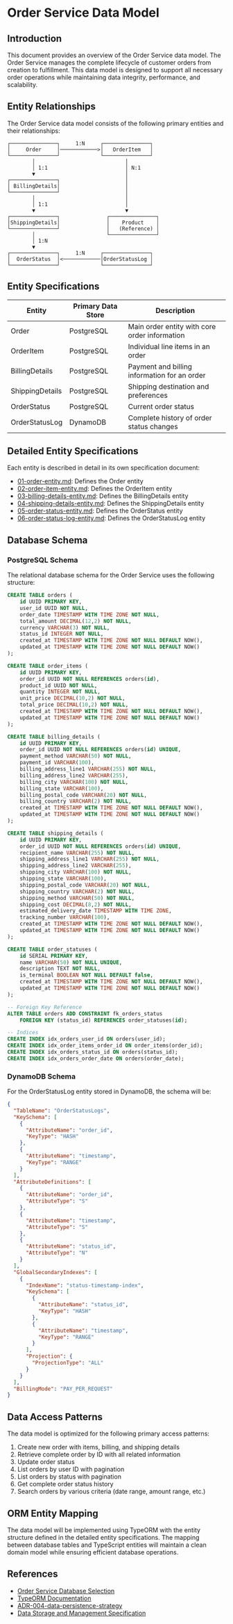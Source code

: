 # Order Service Data Model

## Introduction

This document provides an overview of the Order Service data model. The Order Service manages the complete lifecycle of customer orders from creation to fulfillment. This data model is designed to support all necessary order operations while maintaining data integrity, performance, and scalability.

## Entity Relationships

The Order Service data model consists of the following primary entities and their relationships:

```
┌───────────────┐     1:N     ┌───────────────┐
│     Order     │────────────>│   OrderItem   │
└───────────────┘             └───────────────┘
        │                             │
        │ 1:1                         │ N:1
        ▼                             │
┌───────────────┐                     │
│ BillingDetails│                     │
└───────────────┘                     │
        │                             │
        │ 1:1                         │
        ▼                             ▼
┌───────────────┐               ┌───────────────┐
│ShippingDetails│               │    Product    │
└───────────────┘               │   (Reference) │
        │                       └───────────────┘
        │ 1:N
        ▼
┌───────────────┐     1:N     ┌───────────────┐
│  OrderStatus  │<────────────│OrderStatusLog │
└───────────────┘             └───────────────┘
```

## Entity Specifications

| Entity          | Primary Data Store | Description                                   |
| --------------- | ------------------ | --------------------------------------------- |
| Order           | PostgreSQL         | Main order entity with core order information |
| OrderItem       | PostgreSQL         | Individual line items in an order             |
| BillingDetails  | PostgreSQL         | Payment and billing information for an order  |
| ShippingDetails | PostgreSQL         | Shipping destination and preferences          |
| OrderStatus     | PostgreSQL         | Current order status                          |
| OrderStatusLog  | DynamoDB           | Complete history of order status changes      |

## Detailed Entity Specifications

Each entity is described in detail in its own specification document:

- [01-order-entity.md](./01-order-entity.md): Defines the Order entity
- [02-order-item-entity.md](./02-order-item-entity.md): Defines the OrderItem entity
- [03-billing-details-entity.md](./03-billing-details-entity.md): Defines the BillingDetails entity
- [04-shipping-details-entity.md](./04-shipping-details-entity.md): Defines the ShippingDetails entity
- [05-order-status-entity.md](./05-order-status-entity.md): Defines the OrderStatus entity
- [06-order-status-log-entity.md](./06-order-status-log-entity.md): Defines the OrderStatusLog entity

## Database Schema

### PostgreSQL Schema

The relational database schema for the Order Service uses the following structure:

```sql
CREATE TABLE orders (
    id UUID PRIMARY KEY,
    user_id UUID NOT NULL,
    order_date TIMESTAMP WITH TIME ZONE NOT NULL,
    total_amount DECIMAL(12,2) NOT NULL,
    currency VARCHAR(3) NOT NULL,
    status_id INTEGER NOT NULL,
    created_at TIMESTAMP WITH TIME ZONE NOT NULL DEFAULT NOW(),
    updated_at TIMESTAMP WITH TIME ZONE NOT NULL DEFAULT NOW()
);

CREATE TABLE order_items (
    id UUID PRIMARY KEY,
    order_id UUID NOT NULL REFERENCES orders(id),
    product_id UUID NOT NULL,
    quantity INTEGER NOT NULL,
    unit_price DECIMAL(10,2) NOT NULL,
    total_price DECIMAL(10,2) NOT NULL,
    created_at TIMESTAMP WITH TIME ZONE NOT NULL DEFAULT NOW(),
    updated_at TIMESTAMP WITH TIME ZONE NOT NULL DEFAULT NOW()
);

CREATE TABLE billing_details (
    id UUID PRIMARY KEY,
    order_id UUID NOT NULL REFERENCES orders(id) UNIQUE,
    payment_method VARCHAR(50) NOT NULL,
    payment_id VARCHAR(100),
    billing_address_line1 VARCHAR(255) NOT NULL,
    billing_address_line2 VARCHAR(255),
    billing_city VARCHAR(100) NOT NULL,
    billing_state VARCHAR(100),
    billing_postal_code VARCHAR(20) NOT NULL,
    billing_country VARCHAR(2) NOT NULL,
    created_at TIMESTAMP WITH TIME ZONE NOT NULL DEFAULT NOW(),
    updated_at TIMESTAMP WITH TIME ZONE NOT NULL DEFAULT NOW()
);

CREATE TABLE shipping_details (
    id UUID PRIMARY KEY,
    order_id UUID NOT NULL REFERENCES orders(id) UNIQUE,
    recipient_name VARCHAR(255) NOT NULL,
    shipping_address_line1 VARCHAR(255) NOT NULL,
    shipping_address_line2 VARCHAR(255),
    shipping_city VARCHAR(100) NOT NULL,
    shipping_state VARCHAR(100),
    shipping_postal_code VARCHAR(20) NOT NULL,
    shipping_country VARCHAR(2) NOT NULL,
    shipping_method VARCHAR(50) NOT NULL,
    shipping_cost DECIMAL(8,2) NOT NULL,
    estimated_delivery_date TIMESTAMP WITH TIME ZONE,
    tracking_number VARCHAR(100),
    created_at TIMESTAMP WITH TIME ZONE NOT NULL DEFAULT NOW(),
    updated_at TIMESTAMP WITH TIME ZONE NOT NULL DEFAULT NOW()
);

CREATE TABLE order_statuses (
    id SERIAL PRIMARY KEY,
    name VARCHAR(50) NOT NULL UNIQUE,
    description TEXT NOT NULL,
    is_terminal BOOLEAN NOT NULL DEFAULT false,
    created_at TIMESTAMP WITH TIME ZONE NOT NULL DEFAULT NOW(),
    updated_at TIMESTAMP WITH TIME ZONE NOT NULL DEFAULT NOW()
);

-- Foreign Key Reference
ALTER TABLE orders ADD CONSTRAINT fk_orders_status
    FOREIGN KEY (status_id) REFERENCES order_statuses(id);

-- Indices
CREATE INDEX idx_orders_user_id ON orders(user_id);
CREATE INDEX idx_order_items_order_id ON order_items(order_id);
CREATE INDEX idx_orders_status_id ON orders(status_id);
CREATE INDEX idx_orders_order_date ON orders(order_date);
```

### DynamoDB Schema

For the OrderStatusLog entity stored in DynamoDB, the schema will be:

```json
{
  "TableName": "OrderStatusLogs",
  "KeySchema": [
    {
      "AttributeName": "order_id",
      "KeyType": "HASH"
    },
    {
      "AttributeName": "timestamp",
      "KeyType": "RANGE"
    }
  ],
  "AttributeDefinitions": [
    {
      "AttributeName": "order_id",
      "AttributeType": "S"
    },
    {
      "AttributeName": "timestamp",
      "AttributeType": "S"
    },
    {
      "AttributeName": "status_id",
      "AttributeType": "N"
    }
  ],
  "GlobalSecondaryIndexes": [
    {
      "IndexName": "status-timestamp-index",
      "KeySchema": [
        {
          "AttributeName": "status_id",
          "KeyType": "HASH"
        },
        {
          "AttributeName": "timestamp",
          "KeyType": "RANGE"
        }
      ],
      "Projection": {
        "ProjectionType": "ALL"
      }
    }
  ],
  "BillingMode": "PAY_PER_REQUEST"
}
```

## Data Access Patterns

The data model is optimized for the following primary access patterns:

1. Create new order with items, billing, and shipping details
2. Retrieve complete order by ID with all related information
3. Update order status
4. List orders by user ID with pagination
5. List orders by status with pagination
6. Get complete order status history
7. Search orders by various criteria (date range, amount range, etc.)

## ORM Entity Mapping

The data model will be implemented using TypeORM with the entity structure defined in the detailed entity specifications. The mapping between database tables and TypeScript entities will maintain a clean domain model while ensuring efficient database operations.

## References

- [Order Service Database Selection](../01-database-selection.md)
- [TypeORM Documentation](https://typeorm.io/)
- [ADR-004-data-persistence-strategy](../../../architecture/adr/ADR-004-data-persistence-strategy.md)
- [Data Storage and Management Specification](../../infrastructure/06-data-storage-specification.md)
